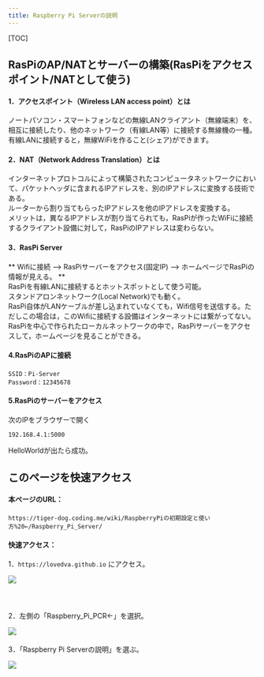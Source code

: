 ```yaml
---
title: Raspberry Pi Serverの説明
---
```

[TOC]
## RasPiのAP/NATとサーバーの構築(RasPiをアクセスポイント/NATとして使う)
#### 1．アクセスポイント（Wireless LAN access point）とは
ノートパソコン・スマートフォンなどの無線LANクライアント（無線端末）を、相互に接続したり、他のネットワーク（有線LAN等）に接続する無線機の一種。   
有線LANに接続すると，無線WiFiを作ること(シェア)ができます。  

#### 2．NAT（Network Address Translation）とは
インターネットプロトコルによって構築されたコンピュータネットワークにおいて、パケットヘッダに含まれるIPアドレスを、別のIPアドレスに変換する技術である。   
ルーターから割り当てもらったIPアドレスを他のIPアドレスを変換する。  
メリットは，異なるIPアドレスが割り当てられても，RasPiが作ったWiFiに接続するクライアント設備に対して，RasPiのIPアドレスは変わらない。  
#### 3．RasPi Server
** Wifiに接続 --> RasPiサーバーをアクセス(固定IP) --> ホームページでRasPiの情報が見える。 **    
RasPiを有線LANに接続するとホットスポットとして使う可能。  
スタンドアロンネットワーク(Local Network)でも動く。  
RasPi自体がLANケーブルが差し込まれていなくても，Wifi信号を送信する。ただしこの場合は，このWifiに接続する設備はインターネットには繋がってない。RasPiを中心で作られたローカルネットワークの中で，RasPiサーバーをアクセスして，ホームページを見ることができる。  

#### 4.RasPiのAPに接続
```
SSID：Pi-Server  
Password：12345678
```

#### 5.RasPiのサーバーをアクセス
次のIPをブラウザーで開く  
```
192.168.4.1:5000
```
HelloWorldが出たら成功。

## このページを快速アクセス
#### 本ページのURL：
` https://tiger-dog.coding.me/wiki/RaspberryPiの初期設定と使い方%20←/Raspberry_Pi_Server/ `

#### 快速アクセス：

1．`https://lovedva.github.io` にアクセス。    

<img src="http://q48hgww4y.bkt.clouddn.com/markdown-img-paste-20200123234746879.png"  align='left' />
  <br>
　<br> 　<br>

2．左側の「Raspberry_Pi_PCR←」を選択。  

<img src="http://q48hgww4y.bkt.clouddn.com/markdown-img-paste-20200123235112504.png" align='left'/>   　


3．「Raspberry Pi Serverの説明」を選ぶ。  

<img src="http://q48hgww4y.bkt.clouddn.com/markdown-img-paste-20200123235214715.png"  style='left'/>  　　
